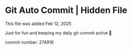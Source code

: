 # Git Auto Commit | Hidden File

This file was added Feb 12, 2025

Just for fun and keeping my daily git commit active 🤪

commit number: 274916
